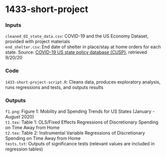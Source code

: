 # 1433-short-project

### Inputs
`cleaned_OI_state_data.csv`: COVID-19 and the US Economy Dataset, provided with project materials\
`end_shelter.csv`: End date of shelter in place/stay at home orders for each state. Source: [COVID-19 US state policy database (CUSP)](https://docs.google.com/spreadsheets/d/1zu9qEWI8PsOI_i8nI_S29HDGHlIp2lfVMsGxpQ5tvAQ/edit#gid=1894978869), retrieved 9/20/20

### Code
`1433-short-project-script.R`: Cleans data, produces exploratory analysis, runs regressions and tests, and outputs results

### Outputs
`f1.png`: Figure 1: Mobility and Spending Trends for US States (January - August 2020)\
`t1.tex`: Table 1: OLS/Fixed Effects Regressions of Discretionary Spending on Time Away from Home\
`t2.tex`: Table 2: Instrumental Variable Regressions of Discretionary Spending on Time Away from Home\
`tests.txt`: Outputs of significance tests (relevant values are included in regression tables)
